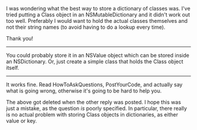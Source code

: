 I was wondering what the best way to store a dictionary of classes was.  I've tried putting a Class object in an NSMutableDictionary and it didn't work out too well.  Preferably I would want to hold the actual classes themselves and not their string names (to avoid having to do a lookup every time).

Thank you!

----

You could probably store it in an NSValue object which can be stored inside an NSDictionary. Or, just create a simple class that holds the Class object itself.

----

It works fine. Read HowToAskQuestions, PostYourCode, and actually say what is going wrong, otherwise it's going to be hard to help you.

The above got deleted when the other reply was posted. I hope this was just a mistake, as the question *is* poorly specified. In particular, there really is no actual problem with storing Class objects in dictionaries, as either value or key.
